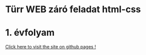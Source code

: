 # Türr WEB záró feladat html-css
# 1. évfolyam

[Click here to visit the site on github pages !](https://turr-group.github.io/zaro-feladat-html-css/)
